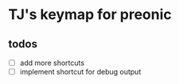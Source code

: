 # TJ's keymap for preonic

## todos
- [ ] add more shortcuts
- [ ] implement shortcut for debug output

